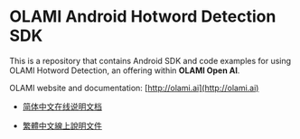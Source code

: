 # OLAMI Android Hotword Detection SDK

This is a repository that contains Android SDK and code examples for using OLAMI Hotword Detection, an offering within **OLAMI Open AI**. 

OLAMI website and documentation: [http://olami.ai](http://olami.ai)

- [简体中文在线说明文档](http://cn.olami.ai/wiki/)

- [繁體中文線上說明文件](http://tw.olami.ai/wiki/)
